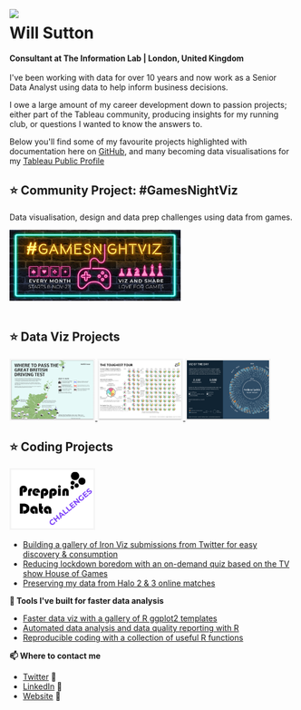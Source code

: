 <!--img src='https://avatars.githubusercontent.com/u/34423757?v=4' width="20%"-->

<a><img align="left" src = "https://avatars.githubusercontent.com/u/34423757?v=4" width="28%"></a>
# Will Sutton
**Consultant at The Information Lab | London, United Kingdom**<br><br>
I've been working with data for over 10 years and now work as a Senior Data Analyst using data to help inform business decisions. 

I owe a large amount of my career development down to passion projects; either part of the Tableau community, producing insights for my running club, or questions I wanted to know the answers to. 

Below you'll find some of my favourite projects highlighted with documentation here on [GitHub](https://github.com/wjsutton), and many becoming data visualisations for my [Tableau Public Profile](https://public.tableau.com/app/profile/wjsutton) 

<!--img src = "https://media.giphy.com/media/US1gFtWV9oomA2qPmg/giphy.gif" width="90%"-->

## ⭐ Community Project: #GamesNightViz

Data visualisation, design and data prep challenges using data from games.

<a href='https://github.com/wjsutton/games_night_viz'>
  <img src='https://github.com/wjsutton/games_night_viz/blob/main/challenges/icons/banner_icon.png?raw=true' width='60%' >
</a>
<br><br>

## ⭐ Data Viz Projects

<a href='https://github.com/wjsutton/driving_test_pass_rates'>
  <img src = "cards/driving_card.png" width="30%">
</a>
<a href='https://github.com/wjsutton/Tour-De-France'>
  <img src = "cards/tdf_card.png" width="30%">
</a>
<a href='https://github.com/wjsutton/tableau_public_api'>
  <img src = "cards/votd_card.png" width="30%">
</a>

## ⭐ Coding Projects

<a href='https://github.com/wjsutton/preppin-data'>
  <img src = "cards/preppin_card.png" width="30%">
</a>

- [Building a gallery of Iron Viz submissions from Twitter for easy discovery & consumption](https://github.com/wjsutton/ironviz_2020_gallery)
- [Reducing lockdown boredom with an on-demand quiz based on the TV show House of Games](https://github.com/wjsutton/house_of_games)
- [Preserving my data from Halo 2 & 3 online matches](https://github.com/wjsutton/halostats)

<strong>🔨 Tools I've built for faster data analysis</strong> 

- [Faster data viz with a gallery of R ggplot2 templates](https://github.com/wjsutton/ggplot2_snippets)
- [Automated data analysis and data quality reporting with R](https://github.com/wjsutton/data_profiler)
- [Reproducible coding with a collection of useful R functions](https://github.com/wjsutton/useful_r_functions)

<strong>📫 Where to contact me</strong>

- [Twitter][Twitter] :speech_balloon:
- [LinkedIn][LinkedIn] :necktie:
- [Website][Website] :link:


<!--
Quick Link 
-->

[Twitter]:https://twitter.com/WJSutton12
[LinkedIn]:https://www.linkedin.com/in/will-sutton-14711627/
[GitHub]:https://github.com/wjsutton
[Website]:https://wjsutton.github.io/

<!--
**wjsutton/wjsutton** is a ✨ _special_ ✨ repository because its `README.md` (this file) appears on your GitHub profile.

Here are some ideas to get you started:

- 🔭 I’m currently working on ...
- 🌱 I’m currently learning ...
- 👯 I’m looking to collaborate on ...
- 🤔 I’m looking for help with ...
- 💬 Ask me about ...
- 📫 How to reach me: ...
- 😄 Pronouns: ...
- ⚡ Fun fact: ...
-->
